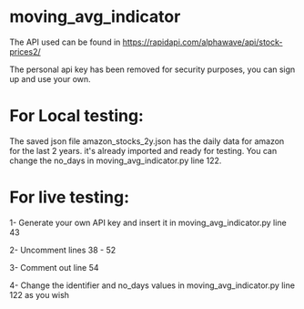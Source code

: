 # moving_avg_indicator

The API used can be found in https://rapidapi.com/alphawave/api/stock-prices2/


The personal api key has been removed for security purposes, you can sign up and use your own.


# For Local testing:
The saved json file amazon_stocks_2y.json has the daily data for amazon for the last 2 years. it's already imported and ready for testing. You can change the no_days in moving_avg_indicator.py line 122.


# For live testing:

1- Generate your own API key and insert it in moving_avg_indicator.py line 43

2- Uncomment lines 38 - 52

3- Comment out line 54

4- Change the identifier and no_days values in moving_avg_indicator.py line 122 as you wish
